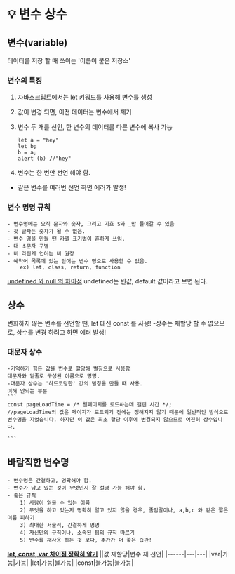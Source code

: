 # :bulb: 변수 상수 

## 변수(variable) 
데이터를 저장 할 때 쓰이는 '이름이 붙은 저장소'

### 변수의 특징
1. 자바스크립트에서는 let 키워드를 사용해 변수를 생성
2. 값이 변경 되면, 이전 데이터는 변수에서 제거
3. 변수 두 개를 선언, 한 변수의 데이터를 다른 변수에 복사 가능
    ```
    let a = "hey"
    let b;
    b = a;
    alert (b) //"hey"
    ```

4. 변수는 한 번만 선언 해야 함.
 - 같은 변수를 여러번 선언 하면 에러가 발생!


### 변수 명명 규칙
    - 변수명에는 오직 문자와 숫자, 그리고 기호 $와 _만 들어갈 수 있음
    - 첫 글자는 숫자가 될 수 없음.
    - 변수 명을 만들 땐 카멜 표기법이 흔하게 쓰임.
    - 대 소문자 구별 
    - 비 라틴계 언어는 비 권장
    - 예약어 목록에 있는 단어는 변수 명으로 사용할 수 없음.
        ex) let, class, return, function

<U>undefined 와 null 의 차이점</U>
undefined는 빈값, default 값이라고 보면 된다.

## 상수 
변화하지 않는 변수를 선언할 땐, let 대신
const 를 사용!
-상수는 재할당 할 수 없으므로, 상수를 변경 하려고 하면 에러 발생!

### 대문자 상수
    -기억하기 힘든 값을 변수로 할당해 별칭으로 사용함
    대문자와 밑줄로 구성된 이름으로 명명.
    -대문자 상수는 '하드코딩한' 값의 별칭을 만들 때 사용.
    이해 안되는 부분 
    ```
    const pageLoadTime = /* 웹페이지를 로드하는데 걸린 시간 */;
    //pageLoadTime의 값은 페이지가 로드되기 전에는 정해지지 않기 때문에 일반적인 방식으로 변수명을 지었습니다. 하지만 이 값은 최초 할당 이후에 변경되지 않으므로 여전히 상수입니다.
    
    ```


## 바람직한 변수명
    - 변수명은 간결하고, 명확해야 함.
    - 변수가 담고 있는 것이 무엇인지 잘 설명 가능 해야 함.
    - 좋은 규칙
        1) 사람이 읽을 수 있는 이름
        2) 무엇을 하고 있는지 명확히 알고 있지 않을 경우, 줄임말이나, a,b,c 와 같은 짧은 이름 피하기
        3) 최대한 서술적, 간결하게 명명
        4) 자신만의 규칙이나, 소속된 팀의 규칙 따르기
        5) 변수를 재사용 하는 것 보다, 추가가 더 좋은 습관!


**<U>let, const, var 차이점 정확히 알기</U>**
||값 재할당|변수 재 선언|
|------|---|---|
|var|가능|가능|
|let|가능|불가능|
|const|불가능|불가능|